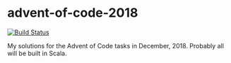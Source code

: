# advent-of-code-2018

[![Build Status](https://travis-ci.org/kubukoz/advent-of-code-2018.svg?branch=master)](https://travis-ci.org/kubukoz/advent-of-code-2018)

My solutions for the Advent of Code tasks in December, 2018. Probably all will be built in Scala.
